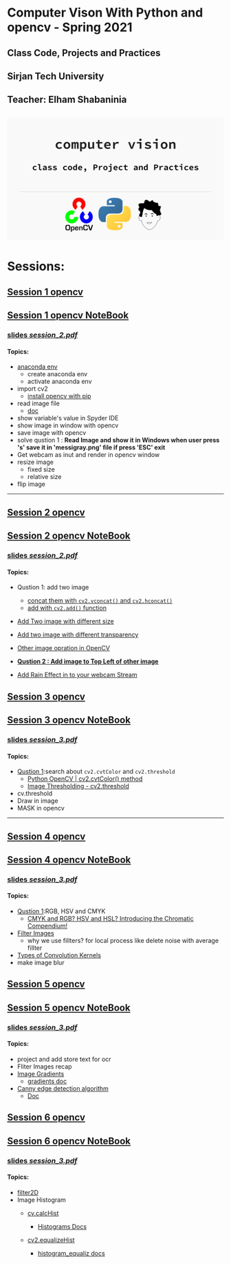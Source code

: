# Computer Vison With Python and opencv  - Spring 2021 
## Class Code, Projects and Practices
## Sirjan Tech University
## Teacher: Elham Shabaninia

![cv-spring-2021.png](cv-spring-2021.png)
---
# Sessions:

## [Session 1 opencv](notebooks/session_1.md)
## [Session 1 opencv NoteBook](notebooks/session_1.ipynb)
### [slides ***session_2.pdf***](slides/session_2.pdf)
#### Topics:
- [anaconda env](https://docs.conda.io/projects/conda/en/latest/user-guide/tasks/manage-environments.html)
    - create anaconda env
    - activate anaconda env
- import cv2
    - [install opencv with pip](https://pypi.org/project/opencv-python/)
- read image file
    - [doc](https://opencv-python-tutroals.readthedocs.io/en/latest/py_tutorials/py_gui/py_image_display/py_image_display.html)
- show variable's value in Spyder IDE    
- show image in window with opencv
- save image with opencv
- solve qustion 1 : **Read Image and show it in Windows when user press 's' save it in 'messigray.png' file  if  press 'ESC' exit**
- Get webcam as inut and render in opencv window
- resize image
    - fixed size
    - relative size
- flip image

----

## [Session 2 opencv](notebooks/session_2.md)
## [Session 2 opencv NoteBook](notebooks/session_2.ipynb)
### [slides ***session_2.pdf***](slides/session_2.pdf)
#### Topics:

- Qustion 1: add two image
    - [concat them with `cv2.vconcat()` and `cv2.hconcat()`](notebooks/session_2.md#concat-theme-with:)
    - [add with `cv2.add()` function](notebooks/session_2.md#add-two-image-with-cv.add())
- [Add Two image with different size](notebooks/session_2.md#Add-Two-image-with-different-size)
- [Add two image with different transparency](notebooks/session_2.md#add-two-image-with-different-transparency)
- [Other image opration in OpenCV](notebooks/session_2.md#other-image-opration)
- **[Qustion 2 : Add image to Top Left of other image](#Qustion-2-:-Add-image-to-Top-Left-of-other-image)**

- [Add Rain Effect in to your webcam Stream](notebooks/session_2.md#Add-Rain-Effect-in-to-your-webcam-Stream)


## [Session 3 opencv](notebooks/session_3.md)
## [Session 3 opencv NoteBook](notebooks/session_3.ipynb)
### [slides ***session_3.pdf***](slides/session_3.pdf)
#### Topics:
- [Qustion 1](notebooks/session_3.md#Qustion-1):search about `cv2.cvtColor` and `cv2.threshold`
    - [Python OpenCV | cv2.cvtColor() method](https://www.geeksforgeeks.org/python-opencv-cv2-cvtcolor-method/)
    - [Image Thresholding - cv2.threshold](https://docs.opencv.org/master/d7/d4d/tutorial_py_thresholding.html)
- cv.threshold
- Draw in image
- MASK in opencv
----


## [Session 4 opencv](notebooks/session_4.md)
## [Session 4 opencv NoteBook](notebooks/session_4.ipynb)
### [slides ***session_3.pdf***](slides/session_3.pdf)
#### Topics:
- [Qustion 1](notebooks/session_4.md#Qustion-1):RGB, HSV and CMYK
    - [CMYK and RGB? HSV and HSL? Introducing the Chromatic Compendium!](https://dev.to/r4h33m/cmyk-and-rgb-hsv-and-hsl-introducing-the-chromatic-compendium-1d7)
- [Filter Images](notebooks/session_4.md#Filter-Images)
    - why we use fillters? for local process like delete noise with average fillter
- [Types of Convolution Kernels](https://towardsdatascience.com/types-of-convolution-kernels-simplified-f040cb307c37)
- make image blur



## [Session 5 opencv](notebooks/session_5.md)
## [Session 5 opencv NoteBook](notebooks/session_5.ipynb)
### [slides ***session_3.pdf***](slides/session_3.pdf)
#### Topics:
- project and add store text for ocr
- Fliter Images recap
- [Image Gradients](notebooks/session_5.md#Image-Gradients)
    - [gradients doc](https://opencv-python-tutroals.readthedocs.io/en/latest/py_tutorials/py_imgproc/py_gradients/py_gradients.html)
- [Canny edge detection algorithm](notebooks/session_5.md#Canny-edge-detection-algorithm)
    - [Doc](https://opencv-python-tutroals.readthedocs.io/en/latest/py_tutorials/py_imgproc/py_canny/py_canny.html)

## [Session 6 opencv](notebooks/session_6.md)
## [Session 6 opencv NoteBook](notebooks/session_6.ipynb)
### [slides ***session_3.pdf***](slides/session_3.pdf)
#### Topics:
- [filter2D](notebooks/session_6.md#filter2D)
- Image Histogram
    - [cv.calcHist](notebooks/session_6.md#cv.calcHist)
        - [Histograms Docs ](https://docs.opencv.org/master/d1/db7/tutorial_py_histogram_begins.html)
    
    - [cv2.equalizeHist](notebooks/session_6.md#cv2.equalizeHist)
        - [histogram_equaliz docs](https://docs.opencv.org/master/d5/daf/tutorial_py_histogram_equalization.html)

